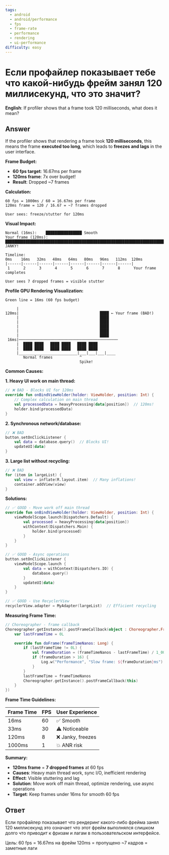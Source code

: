```yaml
---
tags:
  - android
  - android/performance
  - fps
  - frame-rate
  - performance
  - rendering
  - ui-performance
difficulty: easy
---
```


# Если профайлер показывает тебе что какой-нибудь фрейм занял 120 миллисекунд, что это значит?

**English**: If profiler shows that a frame took 120 milliseconds, what does it mean?

## Answer

If the profiler shows that rendering a frame took **120 milliseconds**, this means the frame **executed too long**, which leads to **freezes and lags** in the user interface.

**Frame Budget:**

- **60 fps target**: 16.67ms per frame
- **120ms frame**: 7x over budget!
- **Result**: Dropped ~7 frames

**Calculation:**

```
60 fps = 1000ms / 60 = 16.67ms per frame
120ms frame = 120 / 16.67 = ~7 frames dropped

User sees: freeze/stutter for 120ms
```

**Visual Impact:**

```
Normal (16ms):    ████████████████ Smooth
Your frame (120ms): ████████████████████████████████████████████████████████████████████████ JANKY!

Timeline:
0ms    16ms   32ms   48ms   64ms   80ms   96ms   112ms  120ms
|------|------|------|------|------|------|------|------|
 1      2      3      4      5      6      7      8      Your frame completes

User sees 7 dropped frames = visible stutter
```

**Profile GPU Rendering Visualization:**

```
Green line = 16ms (60 fps budget)

     |
120ms|                                    ████ ← Your frame (BAD!)
     |                                    ████
     |                                    ████
     |                                    ████
     |                                    ████
     |                                    ████
 16ms|────────────────────────────────────────────
     |  ████ ████   ████ ████   ████ ████
     |  ████ ████   ████ ████   ████ ████
     |__________________________|___|___|___|____
        Normal frames            ^
                                 Spike!
```

**Common Causes:**

**1. Heavy UI work on main thread:**

```kotlin
// ❌ BAD - Blocks UI for 120ms
override fun onBindViewHolder(holder: ViewHolder, position: Int) {
    // Complex calculation on main thread
    val processedData = heavyProcessing(data[position])  // 120ms!
    holder.bind(processedData)
}
```

**2. Synchronous network/database:**

```kotlin
// ❌ BAD
button.setOnClickListener {
    val data = database.query()  // Blocks UI!
    updateUI(data)
}
```

**3. Large list without recycling:**

```kotlin
// ❌ BAD
for (item in largeList) {
    val view = inflate(R.layout.item)  // Many inflations!
    container.addView(view)
}
```

**Solutions:**

```kotlin
// ✅ GOOD - Move work off main thread
override fun onBindViewHolder(holder: ViewHolder, position: Int) {
    viewModelScope.launch(Dispatchers.Default) {
        val processed = heavyProcessing(data[position])
        withContext(Dispatchers.Main) {
            holder.bind(processed)
        }
    }
}

// ✅ GOOD - Async operations
button.setOnClickListener {
    viewModelScope.launch {
        val data = withContext(Dispatchers.IO) {
            database.query()
        }
        updateUI(data)
    }
}

// ✅ GOOD - Use RecyclerView
recyclerView.adapter = MyAdapter(largeList)  // Efficient recycling
```

**Measuring Frame Time:**

```kotlin
// Choreographer - frame callback
Choreographer.getInstance().postFrameCallback(object : Choreographer.FrameCallback {
    var lastFrameTime = 0L

    override fun doFrame(frameTimeNanos: Long) {
        if (lastFrameTime != 0L) {
            val frameDuration = (frameTimeNanos - lastFrameTime) / 1_000_000
            if (frameDuration > 16) {
                Log.w("Performance", "Slow frame: ${frameDuration}ms")
            }
        }
        lastFrameTime = frameTimeNanos
        Choreographer.getInstance().postFrameCallback(this)
    }
})
```

**Frame Time Guidelines:**

| Frame Time | FPS | User Experience |
|------------|-----|-----------------|
| 16ms | 60 | ✅ Smooth |
| 33ms | 30 | ⚠️ Noticeable |
| 120ms | 8 | ❌ Janky, freezes |
| 1000ms | 1 | 💥 ANR risk |

**Summary:**

- **120ms frame** = **7 dropped frames** at 60 fps
- **Causes**: Heavy main thread work, sync I/O, inefficient rendering
- **Effect**: Visible stuttering and lag
- **Solution**: Move work off main thread, optimize rendering, use async operations
- **Target**: Keep frames under 16ms for smooth 60 fps

## Ответ

Если профайлер показывает что рендеринг какого-либо фрейма занял 120 миллисекунд это означает что этот фрейм выполнялся слишком долго что приводит к фризам и лагам в пользовательском интерфейсе.

Цель: 60 fps = 16.67ms на фрейм
120ms = пропущено ~7 кадров = заметные лаги

